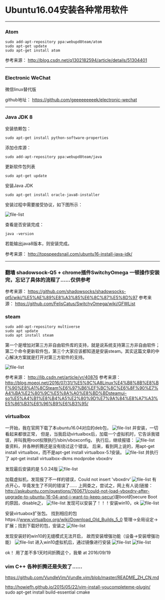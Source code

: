 # Ubuntu16.04安装各种常用软件
-----
### Atom
``` shell
sudo add-apt-repository ppa:webupd8team/atom  
sudo apt-get update  
sudo apt-get install atom
```
参考来源： http://blog.csdn.net/q1302182594/article/details/51304401

-----
### Electronic WeChat
微信linux替代版

github地址： https://github.com/geeeeeeeeek/electronic-wechat

-----
### Java JDK 8

安装依赖包：
``` shell
sudo apt-get install python-software-properties
```
添加仓库源：
``` shell
sudo add-apt-repository ppa:webupd8team/java
```
更新软件包列表
``` shell
sudo apt-get update
```
安装Java JDK
``` shell
sudo apt-get install oracle-java8-installer
```

安装过程中需要接受协议，如下图所示：

![file-list](/ubuntu16.04_SoftInstall/java8Install.png)

查看是否安装完成：
``` shell
java -version
```
若能输出java8版本，则安装完成。

参考来源： http://topspeedsnail.com/ubuntu16-install-java-jdk/

-----
### 翻墙 shadowsock-Q5 + chrome插件SwitchyOmega  一顿操作安装完，忘记了具体的流程了……仅供参考

参考来源： https://github.com/shadowsocks/shadowsocks-qt5/wiki/%E5%AE%89%E8%A3%85%E6%8C%87%E5%8D%97
参考来源： https://github.com/FelisCatus/SwitchyOmega/wiki/GFWList


### steam
``` shell
sudo add-apt-repository multiverse
sudo apt update
sudo apt install steam
```
第一个是增加对第三方非自由软件库的支持，就是说系统支持第三方非自由软件；第二个命令更新软件包，第三个大家应该都知道是安装steam。其实这篇文章的中心解决方案就是打开对第三方软件的支持。


![file-list](/ubuntu16.04_SoftInstall/Steam_fatal-error.png)

参考来源： http://lib.csdn.net/article/vr/40876
参考来源： http://blog.moeoj.net/2016/07/31/%E5%9C%A8Linux%E4%B8%8B%E8%BF%90%E8%A1%8CSteam%E6%97%B6%EF%BC%8C%E6%8F%90%E7%A4%BA%E2%80%9C%E5%8A%A0%E8%BD%BDsteamui-so%E5%A4%B1%E8%B4%A5%E2%80%9D%E7%9A%84%E8%A7%A3%E5%86%B3%E6%96%B9%E6%B3%95/


### virtualbox
一开始，我在官网下载了本ubuntu16.04对应的deb包，
![file-list](/ubuntu16.04_SoftInstall/virtualbox官网.png)
并安装，一切看起来都很正常，
但是，当我启动virtualbox后，加载一个虚拟机时，它告诉我错误，并叫我用root权限执行/sbin/vboxconfig，
执行后，继续报错：
![file-list](/ubuntu16.04_SoftInstall/virtualbox_vboxconfig.png)
查资料，并各种折腾还是没有绕过这个错误。
后来，看到网上说的，用apt-get install virtualbox，而不是apt-get install virtualbox-5.1安装。
![file-list](/ubuntu16.04_SoftInstall/virtualbox_apt.png)
并执行了
apt-get install virtualbox-dkms
modprobe vboxdrv

发现最后安装的是 5.0.24版
![file-list](/ubuntu16.04_SoftInstall/virtualbox5.0.png)

加载虚拟机，发现报了不一样的错误，Could not insert 'vboxdrv'
![file-list](/ubuntu16.04_SoftInstall/virtualbox_vboxdrv.png)
有点开心，毕竟发生了不同的错误了……
上网查之，尝试之，网上有人说(链接：http://askubuntu.com/questions/760671/could-not-load-vboxdrv-after-upgrade-to-ubuntu-16-04-and-i-want-to-keep-secur)是boot的secure Boot的原因，disable之，
![file-list](/ubuntu16.04_SoftInstall/virtualbox_secure.jpg)
发现可以安装了！！！安装win10，ok
![file-list](/ubuntu16.04_SoftInstall/vitualbox_ok.png)

安装virtuabox扩张包。
找到相应的包https://www.virtualbox.org/wiki/Download_Old_Builds_5_0
管理->全局设定->扩展；找到下载好的包，安装之
![file-list](/ubuntu16.04_SoftInstall/virtualbox_extend.png)


发现安装好的win10的无缝模式无法开启，
故而安装增强功能（设备->安装增强功能）
![file-list](/ubuntu16.04_SoftInstall/virtualbox_增强功能.png)
进入win10虚拟机后，通过镜像进行安装
![file-list](/ubuntu16.04_SoftInstall/virtualbox_增强功能2.png)
![file-list](/ubuntu16.04_SoftInstall/virtualbox_增强功能3.png)

ok！
用了差不多1天时间折腾这个，我晕
 at 2016/09/19

### vim C++ 各种折腾还是失败了……
https://github.com/VundleVim/Vundle.vim/blob/master/README_ZH_CN.md

http://howiefh.github.io/2015/05/22/vim-install-youcompleteme-plugin/
sudo apt-get install build-essential cmake
